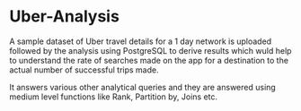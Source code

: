 # Uber-Analysis
A sample dataset of Uber travel details for a 1 day network is uploaded followed by the analysis using PostgreSQL to derive results which wuld help to understand the rate of searches made on the app for a destination to the actual number of successful trips made.

It answers various other analytical queries and they are answered using medium level functions like Rank, Partition by, Joins etc.
